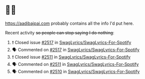 # 👋🏻
<!--
**aadibajpai/aadibajpai** is a ✨ _special_ ✨ repository because its `README.md` (this file) appears on your GitHub profile.
-->
https://aadibajpai.com probably contains all the info I'd put here.

Recent activity ~~so people can stop saying I do nothing~~:
<!--START_SECTION:activity-->
1. ❗️ Closed issue [#2517](https://github.com//SwagLyrics/SwagLyrics-For-Spotify/issues/2517) in [SwagLyrics/SwagLyrics-For-Spotify](https://github.com//SwagLyrics/SwagLyrics-For-Spotify)
2. 🗣 Commented on [#2517](https://github.com//SwagLyrics/SwagLyrics-For-Spotify/issues/2517) in [SwagLyrics/SwagLyrics-For-Spotify](https://github.com//SwagLyrics/SwagLyrics-For-Spotify)
3. ❗️ Closed issue [#2511](https://github.com//SwagLyrics/SwagLyrics-For-Spotify/issues/2511) in [SwagLyrics/SwagLyrics-For-Spotify](https://github.com//SwagLyrics/SwagLyrics-For-Spotify)
4. 🗣 Commented on [#2511](https://github.com//SwagLyrics/SwagLyrics-For-Spotify/issues/2511) in [SwagLyrics/SwagLyrics-For-Spotify](https://github.com//SwagLyrics/SwagLyrics-For-Spotify)
5. 🗣 Commented on [#2510](https://github.com//SwagLyrics/SwagLyrics-For-Spotify/issues/2510) in [SwagLyrics/SwagLyrics-For-Spotify](https://github.com//SwagLyrics/SwagLyrics-For-Spotify)
<!--END_SECTION:activity-->
